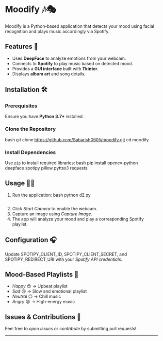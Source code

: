 # Moodify 🎶🎭

Moodify is a Python-based application that detects your mood using facial recognition and plays music accordingly via Spotify.

## Features 🚀
- Uses **DeepFace** to analyze emotions from your webcam.
- Connects to **Spotify** to play music based on detected mood.
- Provides a **GUI interface** built with **Tkinter**.
- Displays **album art** and song details.

## Installation 🛠
### Prerequisites
Ensure you have **Python 3.7+** installed.

### Clone the Repository
bash
git clone https://github.com/Sabarish0605/moodify.git
cd moodify


### Install Dependencies
Use `pip` to install required libraries:
bash
pip install opencv-python deepface spotipy pillow pyttsx3 requests


## Usage 🎥🎼
1. Run the application:
   bash
   python d2.py
   ```
2. Click *Start Camera* to enable the webcam.
3. Capture an image using *Capture Image*.
4. The app will analyze your mood and play a corresponding Spotify playlist.

## Configuration 🎧
Update SPOTIPY_CLIENT_ID, SPOTIPY_CLIENT_SECRET, and SPOTIPY_REDIRECT_URI with your *Spotify API credentials*.

## Mood-Based Playlists 🎵
- *Happy* 😊 → Upbeat playlist
- *Sad* 😢 → Slow and emotional playlist
- *Neutral* 😐 → Chill music
- *Angry* 😡 → High-energy music

## Issues & Contributions 🤝
Feel free to *open issues* or *contribute* by submitting pull requests!

---
